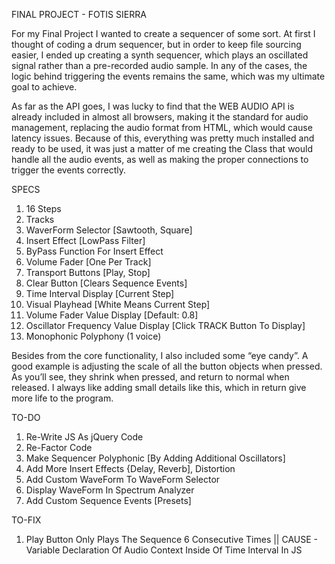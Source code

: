 FINAL PROJECT - FOTIS SIERRA

For my Final Project I wanted to create a sequencer of some sort. At first I thought of coding a drum sequencer, but 
in order to keep file sourcing easier, I ended up creating a synth sequencer, which plays an oscillated signal 
rather than a pre-recorded audio sample. In any of the cases, the logic behind triggering the events remains the 
same, which was my ultimate goal to achieve. 
	
As far as the API goes, I was lucky to find that the WEB AUDIO API is already included in almost all browsers, 
making it the standard for audio management, replacing the audio format from HTML, which would cause latency issues. 
Because of this, everything was pretty much installed and ready to be used, it was just a matter of me creating the 
Class that would handle all the audio events, as well as making the proper connections to trigger the events 
correctly. 

SPECS
1. 16 Steps
2. Tracks
2. WaverForm Selector [Sawtooth, Square]
3. Insert Effect [LowPass Filter]
4. ByPass Function For Insert Effect
5. Volume Fader [One Per Track]
6. Transport Buttons [Play, Stop]
7. Clear Button [Clears Sequence Events]
8. Time Interval Display [Current Step]
9. Visual Playhead [White Means Current Step]
10. Volume Fader Value Display [Default: 0.8]
11. Oscillator Frequency Value Display [Click TRACK Button To Display]
12. Monophonic Polyphony (1 voice)

Besides from the core functionality, I also included some “eye candy”. A good example is adjusting the scale of all 
the button objects when pressed. As you’ll see, they shrink when pressed, and return to normal when released. I 
always like adding small details like this, which in return give more life to the program. 

TO-DO
1. Re-Write JS As jQuery Code
2. Re-Factor Code
3. Make Sequencer Polyphonic [By Adding Additional Oscillators]
4. Add More Insert Effects {Delay, Reverb], Distortion
5. Add Custom WaveForm To WaveForm Selector
6. Display WaveForm In Spectrum Analyzer 
7. Add Custom Sequence Events [Presets]

TO-FIX
1. Play Button Only Plays The Sequence 6 Consecutive Times || CAUSE - Variable Declaration Of Audio Context Inside Of Time Interval In JS
